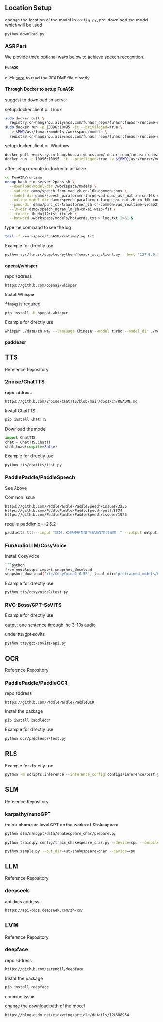 ## Location Setup

change the location of the model in `config.py`, pre-download the model which will be used

```
python download.py
```

### ASR Part

We provide three optional ways below to achieve speech recognition.

#### `FunASR`

click [here](https://github.com/modelscope/FunASR/blob/main/runtime/readme_cn.md) to read the README file directly

#### Through Docker to setup FunASR

suggest to download on server

setup docker client on Linux

```bash
sudo docker pull \
  registry.cn-hangzhou.aliyuncs.com/funasr_repo/funasr:funasr-runtime-sdk-online-cpu-0.1.12
sudo docker run -p 10096:10095 -it --privileged=true \
  -v $PWD/asr/funasr/models:/workspace/models \
  registry.cn-hangzhou.aliyuncs.com/funasr_repo/funasr:funasr-runtime-sdk-online-cpu-0.1.12
```
setup docker client on Windows

```bash
docker pull registry.cn-hangzhou.aliyuncs.com/funasr_repo/funasr:funasr-runtime-sdk-online-cpu-0.1.12
docker run -p 10096:10095 -it --privileged=true -v ${PWD}/asr/funasr/models:/workspace/models registry.cn-hangzhou.aliyuncs.com/funasr_repo/funasr:funasr-runtime-sdk-online-cpu-0.1.12
```
after setup execute in docker to initialize

```bash
cd FunASR/runtime
nohup bash run_server_2pass.sh \
  --download-model-dir /workspace/models \
  --vad-dir damo/speech_fsmn_vad_zh-cn-16k-common-onnx \
  --model-dir damo/speech_paraformer-large-vad-punc_asr_nat-zh-cn-16k-common-vocab8404-onnx  \
  --online-model-dir damo/speech_paraformer-large_asr_nat-zh-cn-16k-common-vocab8404-online-onnx  \
  --punc-dir damo/punc_ct-transformer_zh-cn-common-vad_realtime-vocab272727-onnx \
  --lm-dir damo/speech_ngram_lm_zh-cn-ai-wesp-fst \
  --itn-dir thuduj12/fst_itn_zh \
  --hotword /workspace/models/hotwords.txt > log.txt 2>&1 &
```
type the command to see the log

```bash
tail -f /workspace/FunASR/runtime/log.txt
```
Example for directly use

```bash
python asr/funasr/samples/python/funasr_wss_client.py --host "127.0.0.1" --port 10096 --mode 2pass
```
#### openai/whisper

repo address

```
https://github.com/openai/whisper
```
Install Whisper

`ffmpeg` is required

```bash
pip install -U openai-whisper
```
Example for directly use

```bash
whisper ./data/zh.wav --language Chinese --model turbo --model_dir ./models
```
#### paddleasr

## TTS

Reference Repository

### 2noise/ChatTTS

repo address

```
https://github.com/2noise/ChatTTS/blob/main/docs/cn/README.md
```
Install ChatTTS

```bash
pip install ChatTTS
```
Download the model

```python
import ChatTTS
chat = ChatTTS.Chat()
chat.load(compile=False)
```
Example for directly use

```bash
python tts/chattts/test.py
```
### PaddlePaddle/PaddleSpeech

See Above

Common Issue

```
https://github.com/PaddlePaddle/PaddleSpeech/issues/3235
https://github.com/PaddlePaddle/PaddleSpeech/pull/3874
https://github.com/PaddlePaddle/PaddleSpeech/issues/1925
```
require paddlenlp==2.5.2
```bash
paddletts tts --input "你好，欢迎使用百度飞桨深度学习框架！" --output output.wav
```
### FunAudioLLM/CosyVoice

Install CosyVoice

```bash
```python
from modelscope import snapshot_download
snapshot_download('iic/CosyVoice2-0.5B', local_dir='pretrained_models/CosyVoice2-0.5B')
```
Example for directly use

```bash
python tts/cosyvoice2/test.py
```
### RVC-Boss/GPT-SoVITS

Example for directly use

output one sentence through the 3-10s audio

under tts/gpt-sovits

```bash
python tts/gpt-sovits/api.py
```

## OCR

Reference Repository

### PaddlePaddle/PaddleOCR

repo address

```
https://github.com/PaddlePaddle/PaddleOCR
```

Install the package

```bash
pip install paddleocr
```
Example for directly use

```bash
python ocr/paddleocr/test.py
```

## RLS

Example for directly use

```bash
python -m scripts.inference --inference_config configs/inference/test.yaml 
```

## SLM

Reference Repository

### karpathy/nanoGPT

train a character-level GPT on the works of Shakespeare

```bash
python slm/nanogpt/data/shakespeare_char/prepare.py
```
```bash
python train.py config/train_shakespeare_char.py --device=cpu --compile=False --eval_iters=20 --log_interval=1 --block_size=64 --batch_size=12 --n_layer=4 --n_head=4 --n_embd=128 --max_iters=2000 --lr_decay_iters=2000 --dropout=0.0
```
```bash
python sample.py --out_dir=out-shakespeare-char --device=cpu
```

## LLM

Reference Repository

### deepseek

api docs address

```
https://api-docs.deepseek.com/zh-cn/
```

## LVM

Reference Repository

### deepface

repo address

```
https://github.com/serengil/deepface
```

Install the package

```bash
pip install deepface
```

common issue

change the download path of the model

```
https://blog.csdn.net/xiexvying/article/details/124608954
```